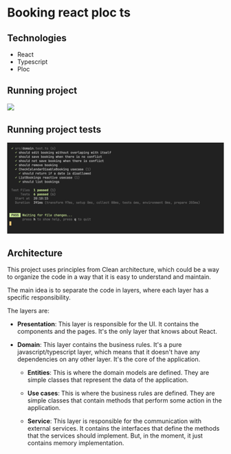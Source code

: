 # Booking react ploc ts

## Technologies

- React
- Typescript
- Ploc

## Running project

<img src="./src/assets/Bookings.gif" width=400>

## Running project tests

<img src="./src/assets/BookingsTest.png">

## Architecture

This project uses principles from Clean architecture, which could be a way to organize the code in a way that it is easy to understand and maintain.

The main idea is to separate the code in layers, where each layer has a specific responsibility.

The layers are:

- **Presentation**: This layer is responsible for the UI. It contains the components and the pages. It's the only layer that knows about React.

- **Domain**: This layer contains the business rules. It's a pure javascript/typescript layer, which means that it doesn't have any dependencies on any other layer. It's the core of the application.

  - **Entities**: This is where the domain models are defined. They are simple classes that represent the data of the application.

  - **Use cases**: This is where the business rules are defined. They are simple classes that contain methods that perform some action in the application.

  - **Service**: This layer is responsible for the communication with external services. It contains the interfaces that define the methods that the services should implement. But, in the moment, it just contains memory implementation.
